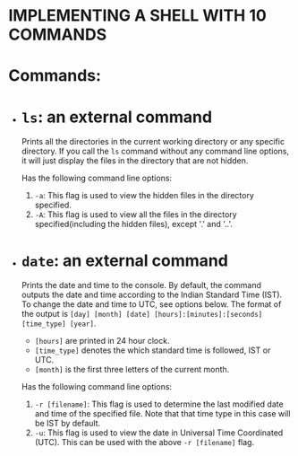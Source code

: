 # IMPLEMENTING A SHELL WITH 10 COMMANDS 

# Commands:
- # `ls`: an external command
    Prints all the directories in the current working directory or any specific directory. If you call the `ls` command without any command line options, it will just display the files in the directory that are not hidden.

    Has the following command line options:
    1. `-a`: This flag is used to view the hidden files in the      directory specified.
    2. `-A`: This flag is used to view all the files in the directory specified(including the hidden files), except '.' and '..'.

- # `date`: an external command
    Prints the date and time to the console. By default, the command outputs the date and time according to the Indian Standard Time (IST). To change the date and time to UTC, see options below. The format of the output is `[day] [month] [date] [hours]:[minutes]:[seconds] [time_type] [year]`.
    - `[hours]` are printed in 24 hour clock. 
    - `[time_type]` denotes the which standard time is followed, IST or UTC.
    - `[month]` is the first three letters of the current month.

    Has the following command line options:
    1. `-r [filename]`: This flag is used to determine the last modified date and time of the specified file. Note that that time type in this case will be IST by default.
    2. `-u`: This flag is used to view the date in Universal Time Coordinated (UTC). This can be used with the above `-r [filename]` flag.
    
